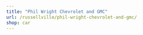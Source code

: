 ```yaml
---
title: "Phil Wright Chevrolet and GMC"
url: /russellville/phil-wright-chevrolet-and-gmc/
shop: car
---
```

